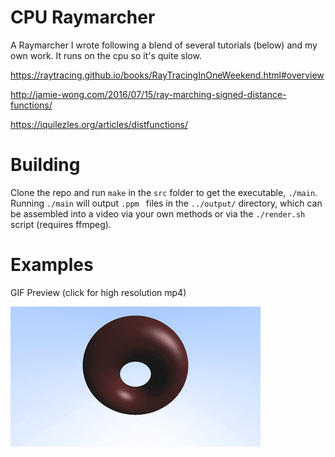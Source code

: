# CPU Raymarcher

A Raymarcher I wrote following a blend of several tutorials (below) and my own work. It runs on the cpu so it's quite slow.

https://raytracing.github.io/books/RayTracingInOneWeekend.html#overview

http://jamie-wong.com/2016/07/15/ray-marching-signed-distance-functions/

https://iquilezles.org/articles/distfunctions/

# Building

Clone the repo and run `make` in the `src` folder to get the executable, `./main`. Running `./main` will output `.ppm ` files in the `../output/` directory, which can be assembled into a video via your own methods or via the `./render.sh` script (requires ffmpeg).

# Examples

GIF Preview (click for high resolution mp4)

[![](./media/lower_quality_donut.gif)](./media/high_quality_donut.mp4)
